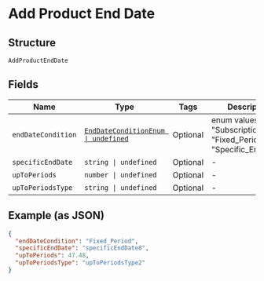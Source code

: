 
# Add Product End Date

## Structure

`AddProductEndDate`

## Fields

| Name | Type | Tags | Description |
|  --- | --- | --- | --- |
| `endDateCondition` | [`EndDateConditionEnum \| undefined`](../../doc/models/end-date-condition-enum.md) | Optional | enum values are "Subscription_End" "Fixed_Period" "Specific_End_Date" |
| `specificEndDate` | `string \| undefined` | Optional | - |
| `upToPeriods` | `number \| undefined` | Optional | - |
| `upToPeriodsType` | `string \| undefined` | Optional | - |

## Example (as JSON)

```json
{
  "endDateCondition": "Fixed_Period",
  "specificEndDate": "specificEndDate8",
  "upToPeriods": 47.48,
  "upToPeriodsType": "upToPeriodsType2"
}
```

